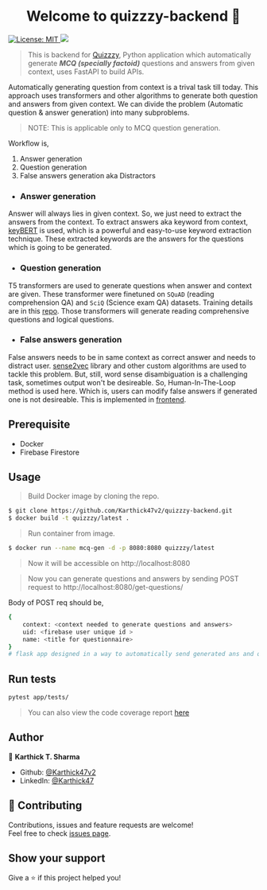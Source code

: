 <h1 align="center">Welcome to quizzzy-backend 👋</h1>
<p>
  <a href="#" target="_blank">
    <img alt="License: MIT" src="https://img.shields.io/badge/License-MIT-yellow.svg" />
  </a>
  <a href="https://codecov.io/gh/Karthick47v2/quizzzy-backend" > 
    <img src="https://codecov.io/gh/Karthick47v2/quizzzy-backend/branch/main/graph/badge.svg?token=YfdXXboTdc"/> 
 </a>
</p>

> This is backend for [Quizzzy](https://github.com/Karthick47v2/quizzzy/), Python application which automatically generate **_MCQ (specially factoid)_** questions and answers from given context, uses FastAPI to build APIs.

Automatically generating question from context is a trival task till today. This approach uses transformers and other algorithms to generate both question and answers from given context. We can divide the problem (Automatic question & answer generation) into many subproblems.

> NOTE: This is applicable only to MCQ question generation.

Workflow is,

1. Answer generation
2. Question generation
3. False answers generation aka Distractors

- ### Answer generation

Answer will always lies in given context. So, we just need to extract the answers from the context. To extract answers aka keyword from context, [keyBERT](https://github.com/MaartenGr/KeyBERT) is used, which is a powerful and easy-to-use keyword extraction technique. These extracted keywords are the answers for the questions which is going to be generated.

- ### Question generation

T5 transformers are used to generate questions when answer and context are given. These transformer were finetuned on `SQuAD` (reading comprehension QA) and `SciQ` (Science exam QA) datasets. Training details are in this [repo](https://github.com/Karthick47v2/question-generator). Those transformers will generate reading comprehensive questions and logical questions.

- ### False answers generation

False answers needs to be in same context as correct answer and needs to distract user. [sense2vec](https://github.com/explosion/sense2vec) library and other custom algorithms are used to tackle this problem. But, still, word sense disambiguation is a challenging task, sometimes output won't be desireable. So, Human-In-The-Loop method is used here. Which is, users can modify false answers if generated one is not desireable. This is implemented in [frontend](https://github.com/Karthick47v2/quizzzy/).

## Prerequisite

- Docker
- Firebase Firestore

## Usage

> Build Docker image by cloning the repo.

```sh
$ git clone https://github.com/Karthick47v2/quizzzy-backend.git
$ docker build -t quizzzy/latest .
```

> Run container from image.

```sh
$ docker run --name mcq-gen -d -p 8080:8080 quizzzy/latest
```

> Now it will be accessible on http://localhost:8080

> Now you can generate questions and answers by sending POST request to http://localhost:8080/get-questions/

Body of POST req should be,

```sh
{
    context: <context needed to generate questions and answers>
    uid: <firebase user unique id >
    name: <title for questionnaire>
}
# flask app designed in a way to automatically send generated ans and question to requested flutter app user's auth id
```

## Run tests

```sh
pytest app/tests/
```

> You can also view the code coverage report [here](https://app.codecov.io/gh/Karthick47v2/quizzzy-backend)

## Author

👤 **Karthick T. Sharma**

- Github: [@Karthick47v2](https://github.com/Karthick47v2)
- LinkedIn: [@Karthick47](https://linkedin.com/in/Karthick47)

## 🤝 Contributing

Contributions, issues and feature requests are welcome!<br />Feel free to check [issues page](https://github.com/Karthick47v2/quizzzy-backend/issues).

## Show your support

Give a ⭐️ if this project helped you!
